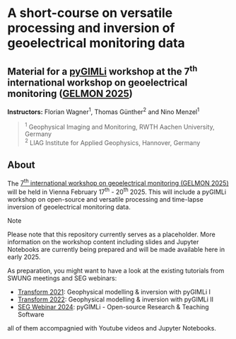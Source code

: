 # A short-course on versatile processing and inversion of geoelectrical monitoring data
## Material for a [pyGIMLi][pg] workshop at the 7<sup>th</sup> international workshop on geoelectrical monitoring ([GELMON 2025][gelmon])

**Instructors:**
Florian Wagner<sup>1</sup>,
Thomas Günther<sup>2</sup>
and
Nino Menzel<sup>1</sup>

> <sup>1</sup>
> Geophysical Imaging and Monitoring, RWTH Aachen University, Germany
> <br>
> <sup>2</sup>
> LIAG Institute for Applied Geophysics, Hannover, Germany
> <br>

## About

The [7<sup>th</sup> international workshop on geoelectrical monitoring (GELMON 2025)][gelmon] will be held in Vienna February 17<sup>th</sup> - 20<sup>th</sup> 2025.
This will include a pyGIMLi workshop on open-source and versatile processing and time-lapse inversion of geoelectrical monitoring data.

> [!NOTE]  
> Please note that this repository currently serves as a placeholder. More information on the workshop content including slides and Jupyter Notebooks are currently being prepared and will be made available here in early 2025.

As preparation, you might want to have a look at the existing tutorials from SWUNG meetings and SEG webinars:
* [Transform 2021](https://github.com/gimli-org/transform2021): Geophysical modelling & inversion with pyGIMLi I
* [Transform 2022](https://github.com/gimli-org/transform2022): Geophysical modelling & inversion with pyGIMLi II
* [SEG Webinar 2024](https://github.com/gimli-org/SEGwebinar): pyGIMLi - Open-source Research & Teaching Software

all of them accompagnied with Youtube videos and Jupyter Notebooks.

[gelmon]: https://www.geophysik.at/gelmon/
[pg]: https://www.pygimli.org
